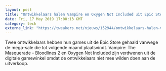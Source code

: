 ```yaml
---
layout: post
title: "Ontwikkelaars halen Vampire en Oxygen Not Included uit Epic Store voor mega sale"
date: Fri, 17 May 2019 17:00:13 GMT
category: tech
externe_link: "https://tweakers.net/nieuws/152944/ontwikkelaars-halen-vampire-en-oxygen-not-included-uit-epic-store-voor-mega-sale.html"
---
```


Twee ontwikkelaars hebben hun games uit de Epic Store gehaald vanwege de mega-sale die tot volgende maand plaatsvindt. Vampire: The Masquerade - Bloodlines 2 en Oxygen Not Included zijn verdwenen uit de digitale gamewinkel omdat de ontwikkelaars niet mee wilden doen aan de uitverkoop.<img src="http://feeds.feedburner.com/~r/tweakers/mixed/~4/xLxQGT_ggeE" height="1" width="1" alt=""/>
